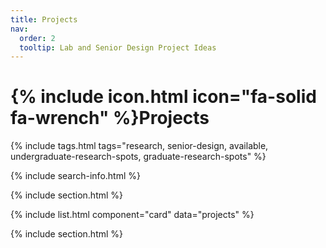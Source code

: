 ```yaml
---
title: Projects
nav:
  order: 2
  tooltip: Lab and Senior Design Project Ideas
---
```


# {% include icon.html icon="fa-solid fa-wrench" %}Projects


{% include tags.html tags="research, senior-design, available, undergraduate-research-spots, graduate-research-spots" %}

{% include search-info.html %}

{% include section.html %}

{% include list.html component="card" data="projects" %}

{% include section.html %}


